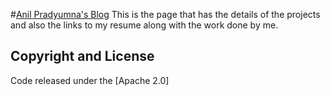 #[Anil Pradyumna's Blog](http://anilpradyumnac.github.io)
This is the page that has the details of the projects and also the links to my resume along with the
work done by me.












## Copyright and License
 Code released under the [Apache 2.0]